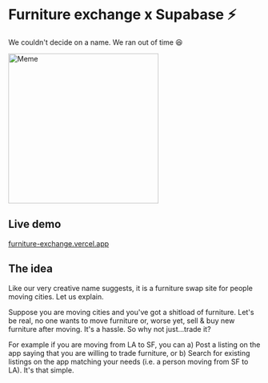 # Furniture exchange x Supabase ⚡️
We couldn't decide on a name. We ran out of time 😆

<img src="https://user-images.githubusercontent.com/39617427/128456513-f0707a6c-d803-45f1-a24e-aad498544d4b.jpg" height="300" alt="Meme" />

## Live demo
[furniture-exchange.vercel.app](https://furniture-exchange.vercel.app)

## The idea
Like our very creative name suggests, it is a furniture swap site for people moving cities. Let us explain. 

Suppose you are moving cities and you've got a shitload of furniture. Let's be real, no one wants to move furniture or, worse yet, sell & buy new furniture after moving. It's a hassle. So why not just...trade it?

For example if you are moving from LA to SF, you can a) Post a listing on the app saying that you are willing to trade furniture, or b) Search for existing listings on the app matching your needs (i.e. a person moving from SF to LA). It's that simple.
